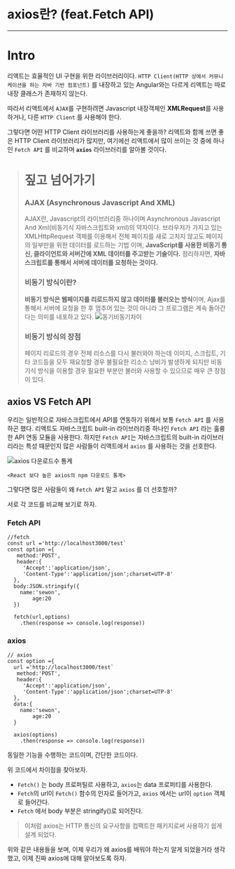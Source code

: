 # axios란? (feat.Fetch API)

---

# Intro

리액트는 효율적인 UI 구현을 위한 라이브러리이다. `HTTP Client(HTTP 상에서 커뮤니케이션을 하는 자바 기반 컴포넌트)` 를 내장하고 있는 Angular와는 다르게 리액트는 따로 내장 클래스가 존재하지 않는다.

따라서 리액트에서 `AJAX`를 구현하려면 Javascript 내장객체인 **XMLRequest**를 사용하거나, 다른 `HTTP Client` 를 사용해야 한다.

그렇다면 어떤 HTTP Client 라이브러리를 사용하는게 좋을까? 리액트와 함께 쓰면 좋은 HTTP Client 라이브러리가 많지만, 여기에선 리액트에서 많이 쓰이는 것 중에 하나인 `Fetch API` 를 비교하며 **`axios`** 라이브러리를 알아볼 것이다.

> # 짚고 넘어가기
>
> ### AJAX (Asynchronous Javascript And XML)
>
> AJAX란, Javascript의 라이브러리중 하나이며 Asynchronous Javascript And Xml(비동기식 자바스크립트와 xml)의 약자이다. 브라우저가 가지고 있는 XMLHttpRequest 객체를 이용해서 전체 페이지를 새로 고치지 않고도 페이지의 일부만을 위한 데이터를 로드하는 기법 이며,
> **JavaScript를 사용한 비동기 통신, 클라이언트와 서버간에 XML 데이터를 주고받는 기술이다.**
> 정리하자면, **자바스크립트를 통해서 서버에 데이터를 요청하는 것이다.**
>
> ### 비동기 방식이란?
>
> **비동기 방식은 웹페이지를 리로드하지 않고 데이터를 불러오는 방식**이며, Ajax를 통해서 서버에 요청을 한 후 멈추어 있는 것이 아니라 그 프로그램은 계속 돌아간다는 의미를 내포하고 있다.
> ![동기비동기차이](https://media.vlpt.us/images/shin6403/post/5535e38e-e602-40f5-9b5d-bc29bd835ed1/image.png)
>
> ### 비동기 방식의 장점
>
> 페이지 리로드의 경우 전체 리소스를 다시 불러와야 하는데 이미지, 스크립트, 기타 코드등을 모두 재요청할 경우 불필요한 리소스 낭비가 발생하게 되지만 비동기식 방식을 이용할 경우 필요한 부분만 불러와 사용할 수 있으므로 매우 큰 장점이 있다.

## axios VS Fetch API

우리는 일반적으로 자바스크립트에서 API를 연동하기 위해서 보통 `Fetch API` 를 사용하곤 했다.
리액트도 자바스크립트 built-in 라이브러리중 하나인 `Fetch API` 라는 훌륭한 API 연동 모듈을 사용한다.
하지만 `Fetch API`는 자바스크립트의 built-in 라이브러리라는 특성 때문인지 많은 사람들이 리액트에서 `axios` 를 사용하는 것을 선호한다.

![axios 다운로드수 통계](https://media.vlpt.us/images/shin6403/post/ee3250e9-52ed-49b2-89ac-abcbf6df9103/%E1%84%83%E1%85%A1%E1%84%8B%E1%85%AE%E1%86%AB%E1%84%85%E1%85%A9%E1%84%83%E1%85%B3.png)

```
<React 보다 높은 axios의 npm 다운로드 통계>
```

그렇다면 많은 사람들이 왜 `Fetch API` 말고 `axios` 를 더 선호할까?

서로 각 코드를 비교해 보기로 하자.

### Fetch API

```
//fetch
const url ='http://localhost3000/test`
const option ={
   method:'POST',
   header:{
     'Accept':'application/json',
     'Content-Type':'application/json';charset=UTP-8'
  },
  body:JSON.stringify({
  	name:'sewon',
    	age:20
  })

  fetch(url,options)
  	.then(response => console.log(response))
```

### axios

```
// axios
const option ={
  url ='http://localhost3000/test`
   method:'POST',
   header:{
     'Accept':'application/json',
     'Content-Type':'application/json';charset=UTP-8'
  },
  data:{
  	name:'sewon',
    	age:20
  }

  axios(options)
  	.then(response => console.log(response))
```

동일한 기능을 수행하는 코드이며, 간단한 코드이다.

위 코드에서 차이점을 찾아보자.

- `Fetch()` 는 body 프로퍼틸르 사용하고, `axios`는 data 프로퍼티를 사용한다.
- `Fetch`의 url이 `Fetch()` 함수의 인자로 들어가고, `axios` 에서는 url이 `option` 객체로 들어간다.
- `Fetch` 에서 body 부분은 stringify()로 되어진다.

> 이처럼 axios는 HTTP 통신의 요구사항을 컴팩트한 패키지로써 사용하기 쉽게 설계 되었다.

위와 같은 내용들을 보며, 이제 우리가 왜 axios를 배워야 하는지 알게 되었을거라 생각했고, 이제 진짜 axios에 대해 알아보도록 하자.
